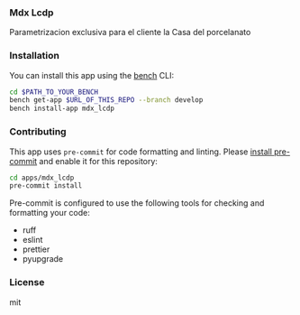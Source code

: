 ### Mdx Lcdp

Parametrizacion exclusiva para el cliente la Casa del porcelanato

### Installation

You can install this app using the [bench](https://github.com/frappe/bench) CLI:

```bash
cd $PATH_TO_YOUR_BENCH
bench get-app $URL_OF_THIS_REPO --branch develop
bench install-app mdx_lcdp
```

### Contributing

This app uses `pre-commit` for code formatting and linting. Please [install pre-commit](https://pre-commit.com/#installation) and enable it for this repository:

```bash
cd apps/mdx_lcdp
pre-commit install
```

Pre-commit is configured to use the following tools for checking and formatting your code:

- ruff
- eslint
- prettier
- pyupgrade

### License

mit
